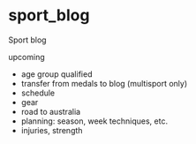 # sport_blog
Sport blog

upcoming

* age group qualified
* transfer from medals to blog (multisport only)
* schedule
* gear
* road to australia
* planning: season, week techniques, etc.
* injuries, strength